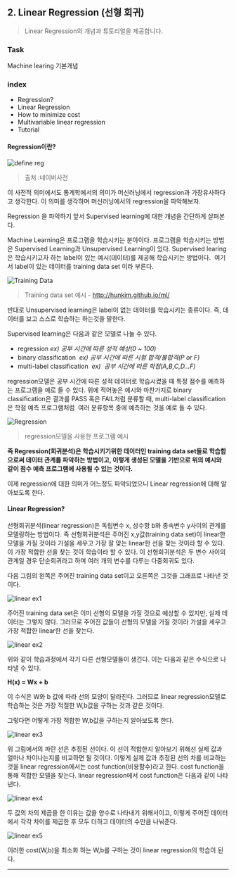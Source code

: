 ## 2. Linear Regression (선형 회귀)
> Linear Regression의 개념과 튜토리얼을 제공합니다.

### Task
Machine learing 기본개념

### index
- Regression?
- Linear Regression
- How to minimize cost
- Multivariable linear regression
- Tutorial

#### Regression이란?
![define reg][define regression]
> 출처 :네이버사전

이 사전적 의미에서도 통계학에서의 의미가 머신러닝에서 regression과 가장유사하다고 생각한다. 이 의미를 생각하며 머신러닝에서의 regression을 파악해보자.

Regression 을 파악하기 앞서 Supervised learning에 대한 개념을 간단하게 살펴본다.

Machine Learning은 프로그램을 학습시키는 분야이다. 프로그램을 학습시키는 방법은 Supervised Learning과 Unsupervised Learning이 있다. Supervised learing은 학습시키고자 하는 label이 있는 예시(데이터)를 제공해 학습시키는 방법이다.  여기서 label이 있는 데이터를 training data set 이라 부른다.

![Training Data][training data]
> Training data set 예시 - http://hunkim.github.io/ml/

반대로 Unsupervised learning은 label이 없는 데이터를 학습시키는 종류이다. 즉, 데이터를 보고 스스로 학습하는 하는것을 말한다.

Supervised learning은 다음과 같은 모델로 나눌 수 있다.
- regression  _ex) 공부 시간에 따른 성적 예상(0 ~ 100)_
- binary classification  _ex) 공부 시간에 따른 시험 합격/불합격(P or F)_
- multi-label classification  _ex)  공부 시간에 따른 학점(A,B,C,D...F)_

regression모델은 공부 시간에 따른 성적 데이터로 학습시켰을 때 특정 점수를 예측하는 프로그램을 예로 들 수 있다.
위에 적어놓은 예시와 마찬가지로 binary classification은 결과를 PASS 혹은 FAIL처럼 분류할 때,  multi-label classification은 학점 예측 프로그램처럼  여러 분류항목 중에 예측하는 것을 예로 들 수 있다.

![Regression][regression model]
> regression모델을 사용한 프로그램 예시 

**즉 Regression(회귀분석)은 학습시키기위한 데이터인 training data set들로 학습함으로써 데이터 관계를 파악하는 방법이고, 이렇게 생성된 모델을 기반으로 위의 예시와 같이 점수 예측 프로그램에 사용될 수 있는 것이다.**

이제 regression에 대한 의미가 어느정도 파악되었으니 Linear regression에 대해 알아보도록 한다.

#### Linear Regression?
선형회귀분석(linear regression)은 독립변수 x, 상수항 b와 종속변수 y사이의 관계를 모델링하는 방법이다. 즉 선형회귀분석은 주어진 x,y값(training data set)이 linear한 모델을 가질 것이라 가설을 세우고 가장 잘 맞는 linear한 선을 찾는 것이라 할 수 있다. 이 가장 적합한 선을 찾는 것이 학습이라 할 수 있다. 이 선형회귀분석은 두 변수 사이의 관계일 경우 단순회귀라고 하며 여러 개의 변수를 다루는 다중회귀도 있다.

다음 그림의 왼쪽은 주어진 training data set이고 오른쪽은 그것을 그래프로 나타낸 것이다.

![linear ex1][linear ex1]

 주어진 training data set은 이미 선형의 모델을 가질 것으로 예상할 수 있지만, 실제 데이터는 그렇지 않다. 그러므로 주어진 값들이 선형의 모델을 가질 것이라 가설을 세우고 가장 적합한 linear한 선을 찾는다.
 
![linear ex2][linear ex2]

위와 같이 학습과정에서 각기 다른 선형모델들이 생긴다. 이는 다음과 같은 수식으로 나타낼 수 있다.

**__H(x) = Wx + b__**

이 수식은 W와 b 값에 따라 선의 모양이 달라진다. 그러므로 linear regression모델로 학습하는 것은 가장 적절한 W,b값을 구하는 것과 같은 것이다.

그렇다면 어떻게 가장 적합한 W,b값을 구하는지 알아보도록 한다.

![linear ex3][linear ex3]

 위 그림에서의 파란 선은 추정된 선이다. 이 선이 적합한지 알아보기 위해선 실제 값과 얼마나 차이나는지를 비교하면 될 것이다. 이렇게 실제 값과 추정된 선의 차를 비교하는 것을 linear regression에서는 cost function(비용함수)라고 한다. cost function을 통해 적합한 모델을 찾는다. linear regression에서 cost function은 다음과 같이 나타낸다.

![linear ex4][linear ex4]

두 값의 차의 제곱을 한 이유는 값을 양수로 나타내기 위해서이고, 이렇게 주어진 데이터에서 각각 차이를 제곱한 후 모두 더하고 데이터의 수만큼 나눠준다. 

![linear ex5][linear ex5]

이러한 cost(W,b)을 최소화 하는 W,b를 구하는 것이 linear regression의 학습이 된다.


-------------------------------
[training data]:https://i.imgur.com/MoqPzMf.png
[regression model]:https://i.imgur.com/QJyDQ4G.png
[define regression]:https://i.imgur.com/FdJmzhv.png
[linear ex1]:https://i.imgur.com/bVDYH1l.png
[linear ex2]:https://i.imgur.com/tO479H6.png
[linear ex3]:https://i.imgur.com/fQXeeC9.png
[linear ex4]:https://i.imgur.com/aUxUzZg.png
[linear ex5]:https://i.imgur.com/IJ3p5Hd.png
